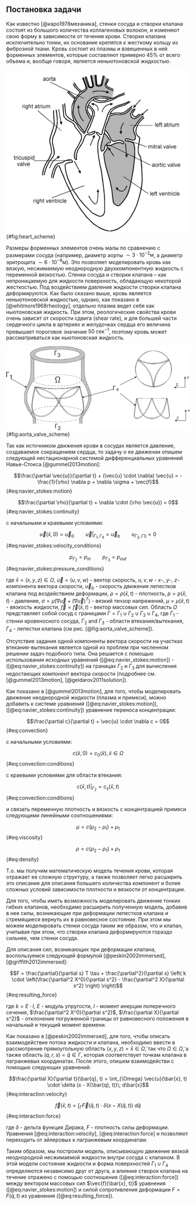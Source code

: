 ## Постановка задачи

Как известно [@каро1978механика], стенки сосуда и створки клапана состоят из
большого количества коллагеновых волокон, и изменяют свою форму в зависимости
от течения крови. Створки клапана исключительно тонки, их основание крепятся к
жесткому кольцу из фиброзной ткани. Кровь состоит из плазмы и взвешенных в ней
форменных элементов, которые составляют примерно 45% от всего объема и, вообще
говоря, является неньютоновской жидкостью.

![Изображение аортального клапана и его расположение в сердце](heart_scheme.png) {#fig:heart_scheme}

Размеры форменных элементов очень малы по сравнению с размерами сосуда
(например, диаметр аорты $\sim 3 \cdot 10^{-2}\text{м}$, а диаметр эритроцита
$\sim 6 \cdot 10^{-9}\text{м}$). Это позволяет моделировать кровь как вязкую,
несжимаемую неоднородную двухкомпонентную жидкость с переменной вязкостью.
Стенки сосуда и створки клапана – как непроницаемую для жидкости поверхность,
обладающую некоторой жесткостью. Под воздействием давления жидкости створки
клапана деформируются. Как было сказано выше, кровь является неньютоновской
жидкостью, однако, как показано в [@whitmore1968rheology], отдельно плазма
ведет себя как ньютоновская жидкость. При этом, реологические свойства крови
очень зависят от скорости сдвига (shear rate), и для большей части сердечного
цикла в артериях и желудочках сердца его величина превышает пороговое значение
$50\; \text{сек}^{-1}$, поэтому кровь может рассматриваться как ньютоновская
жидкость.

![Изображение границ расчетной области](aorta_valve_scheme.png) {#fig:aorta_valve_scheme}

Так как источником движения крови в сосудах является давление, создаваемое
сокращением сердца, то задачу о ее движении опишем следующей нестационарной
системой дифференциальных уравнений Навье-Стокса [@gummel2013motion]:

$$\frac{\partial \vec{u}}{\partial t} + (\vec{u} \cdot \nabla) \vec{u} = - \frac{1}{\rho} \nabla p + \nabla \sigma + \vec{f}$$ {#eq:navier_stokes:motion}

$$\frac{\partial \rho}{\partial t} + \nabla \cdot (\rho \vec{u}) = 0$$ {#eq:navier_stokes:continuity}

с начальными и краевыми условиями:

$$\vec{u}(\bar{x}, 0) = \vec{u}_0 \qquad \vec{u}|_{\Gamma_1, \Gamma_4} = \vec{u}_b \qquad u_{\Gamma_2, \Gamma3} = 0$$ {#eq:navier_stokes:velocity_conditions}

$$p_{\Gamma_2} = p_{in} \qquad p_{\Gamma_3} = p_{out}$$ {#eq:navier_stokes:pressure_conditions}

где $\bar{x}=(x,y,z) \in \Omega$,
$\vec{u}=(u,v,w)$ - вектор скорость, $u, v,
w$ - $x$-, $y$-, $z$-компонента вектора скорости,
$\vec{u}_b$ - скорость движения лепестков клапана под воздействием деформации,
$\rho=\rho(\bar{x}, t)$ - плотность,
$p=p(\bar{x}, t)$ - давление,
$\sigma = \mu (\nabla \vec{u} + (\nabla \vec{u})^T)$ - вязкий тензор напряжений,
$\mu = \mu(\bar{x}, t)$ - вязкость жидкости,
$\vec{f} = \vec{f}(\bar{x}, t)$ - вектор массовых сил.
Область $\Omega$ представляет собой сосуд с границами
$\Gamma = \Gamma_1 \cup \Gamma_2 \cup \Gamma_3 \cup \Gamma_4$, где
$\Gamma_1$ - стенки кровеносного сосуда,
$\Gamma_2$ and $\Gamma_3$ - области втекания/вытекания,
$\Gamma_4$ - лепестки клапана (см рис. [@fig:aorta_valve_scheme]).

Отсутствие задания одной компоненты вектора скорости на участках
втекания-вытекания является одной из проблем при численном решении задач
подобного типа. Она решается с помощью использования исходных уравнений
([@eq:navier_stokes:motion]) - ([@eq:navier_stokes:continuity]) на границах
$\Gamma_2$ и $\Gamma_3$ для вычисления недостающих компонент вектора скорости
(подробнее см. [@gummel2013motion], [@geidarov2011solution]).

Как показано в [@gummel2013motion], для того, чтобы моделировать движение
неоднородной жидкости (плазма и примеси), можно добавить к системе уравнений
([@eq:navier_stokes:motion]), ([@eq:navier_stokes:continuity]) уравнение
переноса концентрации:

$$\frac{\partial c}{\partial t} + \vec{u} \cdot \nabla c = 0$$ {#eq:convection}

с начальными условиями:

$$c(\bar{x}, 0) = c_0(\bar{x}), \bar{x} \in \Omega$$ {#eq:convection:conditions}

с краевыми условиями для области втекания:

$$c(\bar{x}, t)|_{\Gamma_2} = c_s(\bar{x}, t)$$ {#eq:convection:conditions}

и связать переменную плотность и вязкость с концентрацией примеси следующими
линейными соотношениями:

$$\mu = c (\mu_2 - \mu_1) + \mu_1$$ {#eq:viscosity}

$$\rho = c (\rho_2 - \rho_1) + \rho_1$$ {#eq:density}

Т.о. мы получим математическую модель течения крови, которая отражает ее
сложную структуру, а также позволяет легко расширить это описание для описания
большего количества компонент и более сложных условий зависимости плотности и
вязкости от концентрации.

Для того, чтобы иметь возможность моделировать движение тонких гибких клапанов,
необходимо расширить полученную модель, добавив в нее силы, возникающие при
деформации лепестков клапана и стремящиеся вернуть их в равновесное состояние.
При этом мы можем моделировать стенки сосуда таким же образом, что и клапан,
учитывая при этом, что створки клапана деформируются гораздо сильнее, чем
стенки сосуда.

Для описания сил, возникающих при деформации клапана, воспользуемся
следующей формулой [@peskin2002immersed], [@griffith2012immersed]:

$$F = \frac{\partial}{\partial s} T \tau + \frac{\partial^2}{\partial s} \left( k \cdot \left(\frac{\partial^2 X^0}{\partial s^2} - \frac{\partial^2 X}{\partial s^2} \right) \right)$$ {#eq:resulting_force}

где $k = E \cdot I$, $E$ - модуль упругости, $I$ - момент инерции поперечного
сечения, $\frac{\partial^2 X^0}{\partial s^2}$, $\frac{\partial X}{\partial s^2}$ -
отклонение погруженной границы от равновесного положения в начальный и
текущий момент времени.

Как показано в [@peskin2002immersed], для того, чтобы описать взаимодействие
потока жидкости и клапана, необходимо ввести в рассмотрение
прямоугольную область $(x, y, z) = \bar{x} \in \tilde{\Omega}$, так что $\Omega \in \tilde{\Omega}$,
а также область $(q, r, s) = \bar{q} \in \Gamma$, которая
соответствует точкам клапана в лагранжевых координатах. После
этого, опишем взаимодействи с помощью следующих уравнений:

$$\frac{\partial X}{\partial t}(\bar{q}, t) = \int_{\Omega} \vec{u}(\bar{x}, t) \cdot \delta (x - X(\bar{q}, t))\; d\bar{x}$$ {#eq:interaction:velocity}

$$\vec{f}(\bar{x}, t) = \int_{\Gamma} \vec{F}(\bar{q}, t) \cdot \delta (x - X(\bar{q}, t))\; d\bar{q}$$ {#eq:interaction:force}

где $\delta$ - дельта функция Дирака, $F$ - плотность силы деформации.
Уравнения [@eq:interaction:velocity], [@eq:interaction:force]
и позволяют переходить от эйлеровых к лагранжевым координатам.

Таким образом, мы построили модель, описывающую движение вязкой 
неоднородной несжимаемой жидкости внутри сосуда с клапаном. В этой 
модели состояние жидкости и форма поверхностей $\Gamma_1 \cup \Gamma_4$ определяются 
независимо друг от друга, а влияние створок клапана на течение отражено 
с помощью соотношения ([@eq:interaction:force]) между вектором массовых сил
$\vec{f}(\bar{x}, t)}$ уравнения ([@eq:navier_stokes:motion]) и силой сопротивления
деформации $F=F(\bar{q}, t)$  из уравнения ([@eq:resulting_force]).
